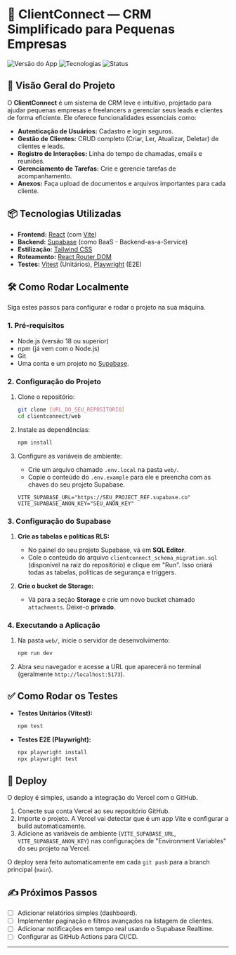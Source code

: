 # 🚀 ClientConnect — CRM Simplificado para Pequenas Empresas

![Versão do App](https://img.shields.io/badge/Versão-1.0.0-blue)
![Tecnologias](https://img.shields.io/badge/React%20%7C%20Supabase%20%7C%20Tailwind-green)
![Status](https://img.shields.io/badge/Status-Concluído-success)

## 📝 Visão Geral do Projeto

O **ClientConnect** é um sistema de CRM leve e intuitivo, projetado para ajudar pequenas empresas e freelancers a gerenciar seus leads e clientes de forma eficiente. Ele oferece funcionalidades essenciais como:

* **Autenticação de Usuários:** Cadastro e login seguros.
* **Gestão de Clientes:** CRUD completo (Criar, Ler, Atualizar, Deletar) de clientes e leads.
* **Registro de Interações:** Linha do tempo de chamadas, emails e reuniões.
* **Gerenciamento de Tarefas:** Crie e gerencie tarefas de acompanhamento.
* **Anexos:** Faça upload de documentos e arquivos importantes para cada cliente.

## 📦 Tecnologias Utilizadas

* **Frontend:** [React](https://reactjs.org/) (com [Vite](https://vitejs.dev/))
* **Backend:** [Supabase](https://supabase.com/) (como BaaS - Backend-as-a-Service)
* **Estilização:** [Tailwind CSS](https://tailwindcss.com/)
* **Roteamento:** [React Router DOM](https://reactrouter.com/)
* **Testes:** [Vitest](https://vitest.dev/) (Unitários), [Playwright](https://playwright.dev/) (E2E)

## 🛠️ Como Rodar Localmente

Siga estes passos para configurar e rodar o projeto na sua máquina.

### 1. Pré-requisitos

* Node.js (versão 18 ou superior)
* npm (já vem com o Node.js)
* Git
* Uma conta e um projeto no [Supabase](https://supabase.com/).

### 2. Configuração do Projeto

1.  Clone o repositório:
    ```bash
    git clone [URL_DO_SEU_REPOSITORIO]
    cd clientconnect/web
    ```

2.  Instale as dependências:
    ```bash
    npm install
    ```

3.  Configure as variáveis de ambiente:
    * Crie um arquivo chamado `.env.local` na pasta `web/`.
    * Copie o conteúdo do `.env.example` para ele e preencha com as chaves do seu projeto Supabase.

    ```text
    VITE_SUPABASE_URL="https://SEU_PROJECT_REF.supabase.co"
    VITE_SUPABASE_ANON_KEY="SEU_ANON_KEY"
    ```

### 3. Configuração do Supabase

1.  **Crie as tabelas e políticas RLS:**
    * No painel do seu projeto Supabase, vá em **SQL Editor**.
    * Cole o conteúdo do arquivo `clientconnect_schema_migration.sql` (disponível na raiz do repositório) e clique em "Run". Isso criará todas as tabelas, políticas de segurança e triggers.

2.  **Crie o bucket de Storage:**
    * Vá para a seção **Storage** e crie um novo bucket chamado `attachments`. Deixe-o **privado**.

### 4. Executando a Aplicação

1.  Na pasta `web/`, inicie o servidor de desenvolvimento:
    ```bash
    npm run dev
    ```

2.  Abra seu navegador e acesse a URL que aparecerá no terminal (geralmente `http://localhost:5173`).

## ✅ Como Rodar os Testes

* **Testes Unitários (Vitest):**
    ```bash
    npm test
    ```
* **Testes E2E (Playwright):**
    ```bash
    npx playwright install
    npx playwright test
    ```

## 🚀 Deploy

O deploy é simples, usando a integração do Vercel com o GitHub.

1.  Conecte sua conta Vercel ao seu repositório GitHub.
2.  Importe o projeto. A Vercel vai detectar que é um app Vite e configurar a build automaticamente.
3.  Adicione as variáveis de ambiente (`VITE_SUPABASE_URL`, `VITE_SUPABASE_ANON_KEY`) nas configurações de "Environment Variables" do seu projeto na Vercel.

O deploy será feito automaticamente em cada `git push` para a branch principal (`main`).

## ✍️ Próximos Passos

* [ ] Adicionar relatórios simples (dashboard).
* [ ] Implementar paginação e filtros avançados na listagem de clientes.
* [ ] Adicionar notificações em tempo real usando o Supabase Realtime.
* [ ] Configurar as GitHub Actions para CI/CD.

---